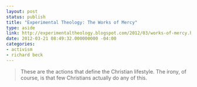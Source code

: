 ```yaml
---
layout: post
status: publish
title: "Experimental Theology: The Works of Mercy"
type: aside
link: http://experimentaltheology.blogspot.com/2012/03/works-of-mercy.html
date: 2012-03-21 08:49:32.000000000 -04:00
categories:
- activism
- richard beck
---
```

> These are the actions that define the Christian lifestyle. The irony, of course, is that few Christians actually do any of this.